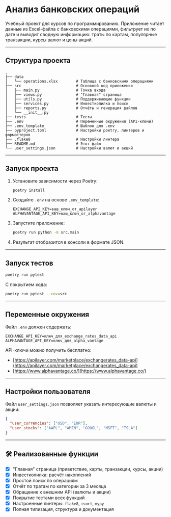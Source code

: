 # Анализ банковских операций

Учебный проект для курсов по программированию. Приложение читает данные из Excel-файла с банковскими операциями, фильтрует их по дате и выводит сводную информацию: траты по картам, популярные транзакции, курсы валют и цены акций.

---

## Структура проекта

```
.
├── data
│   └── operations.xlsx        # Таблица с банковскими операциями
├── src                        # Основной код приложения
│   ├── main.py                # Точка входа
│   ├── views.py               # "Главная" страница
│   ├── utils.py               # Поддерживающие функции
│   ├── services.py            # Инвесткопилка и поиск
│   ├── reports.py             # Отчёты и генерация файлов
│   └── __init__.py
├── tests                      # Тесты
├── .env                       # Переменные окружения (API-ключи)
├── .env_template              # Шаблон для .env
├── pyproject.toml             # Настройки poetry, линтеров и форматтеров
├── .flake8                    # Настройки линтера
├── README.md                  # Этот файл
└── user_settings.json         # Настройки валют и акций
```

---

## Запуск проекта

1. Установите зависимости через Poetry:
   ```bash
   poetry install
   ```

2. Создайте `.env` на основе `.env_template`:
   ```env
   EXCHANGE_API_KEY=ваш_ключ_от_apilayer
   ALPHAVANTAGE_API_KEY=ваш_ключ_от_alphavantage
   ```

3. Запустите приложение:
   ```bash
   poetry run python -m src.main
   ```

4. Результат отобразится в консоли в формате JSON.

---

## Запуск тестов

```bash
poetry run pytest
```

С покрытием кода:
```bash
poetry run pytest --cov=src
```

---

## Переменные окружения

Файл `.env` должен содержать:

```env
EXCHANGE_API_KEY=ключ_для_exchange_rates_data_api
ALPHAVANTAGE_API_KEY=ключ_для_alpha_vantage
```

API-ключи можно получить бесплатно:
- [https://apilayer.com/marketplace/exchangerates_data-api](https://apilayer.com/marketplace/exchangerates_data-api)
- [https://www.alphavantage.co/](https://www.alphavantage.co/)

---

## Настройки пользователя

Файл `user_settings.json` позволяет указать интересующие валюты и акции:

```json
{
  "user_currencies": ["USD", "EUR"],
  "user_stocks": ["AAPL", "AMZN", "GOOGL", "MSFT", "TSLA"]
}
```

---

## 🛠 Реализованные функции

- [x] "Главная" страница (приветствие, карты, транзакции, курсы, акции)
- [x] Инвесткопилка: расчёт накоплений
- [x] Простой поиск по операциям
- [x] Отчёт по тратам по категории за 3 месяца
- [x] Обращение к внешним API (валюты и акции)
- [x] Покрытие тестами всех функций
- [x] Настроенные линтеры: `flake8`, `isort`, `mypy`
- [x] Полная типизация, структура и документация